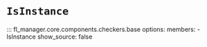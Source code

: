 # `IsInstance`

::: fl_manager.core.components.checkers.base
    options:
      members:
      - IsInstance
      show_source: false
